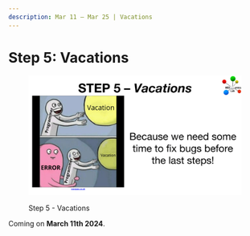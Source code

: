 ```yaml
---
description: Mar 11 – Mar 25 | Vacations
---
```


# Step 5: Vacations

<figure><img src="../.gitbook/assets/MicrosoftTeams-image (4).png" alt=""><figcaption><p>Step 5 - Vacations</p></figcaption></figure>

Coming on **March 11th 2024**.
